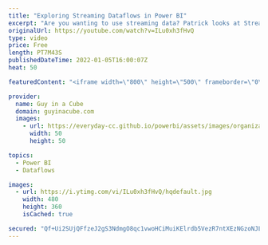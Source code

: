 ```yaml
---
title: "Exploring Streaming Dataflows in Power BI"
excerpt: "Are you wanting to use streaming data? Patrick looks at Streaming Dataflows! A new way to integrate streaming data into your Power BI reports!  Streaming dataflows (preview) https://docs.microsoft.com/en-us/power-bi/transform-model/dataflows/dataflows-streaming  📢 Become a member: https://guyinacu.be/membership"
originalUrl: https://youtube.com/watch?v=ILu0xh3fHvQ
type: video
price: Free
length: PT7M43S
publishedDateTime: 2022-01-05T16:00:07Z
heat: 50

featuredContent: "<iframe width=\"800\" height=\"500\" frameborder=\"0\" src=\"https://www.youtube.com/embed/ILu0xh3fHvQ\" allow=\"accelerometer; autoplay; encrypted-media; gyroscope; picture-in-picture\" allowfullscreen></iframe>"

provider:
  name: Guy in a Cube
  domain: guyinacube.com
  images:
    - url: https://everyday-cc.github.io/powerbi/assets/images/organizations/guyinacube.com-50x50.jpg
      width: 50
      height: 50

topics:
  - Power BI
  - Dataflows

images:
  - url: https://i.ytimg.com/vi/ILu0xh3fHvQ/hqdefault.jpg
    width: 480
    height: 360
    isCached: true

secured: "Qf+Ui2SUjQFfzeJ2gS3NdmgO8qc1vwoHCiMuiKElrdb5VezR7ntXEzNGzoNJL5HzWufnkVzI5GxlexOX7VXQUduv0AZ048GBuGEW/v7C44nPvzBv1kghx6aDCfBT/BR0UlDc9ynLjd+nRnTcyGGq2agyD1s2B3mKRoBqPUkSKT3wN4a5mdLs2BkaYllqfmDh79Ujyb6XPBRObuLrKeI9+ZC5mY833IiLC7Bf+rr5NZsBy3QEUzrOhIklRLHzBckaYHfe28ObJblW56MXtfnWcS1np6PT3oaOYu6NUykl/DWRlv7D9RuUYW4IF74DHStpAYYoMnTyL1PlhVypv5RxJyOjW4O74Z9rWUZAQwoqz6dBqyex6RHY1YnPA70kJzKHd9Ep+b9IvY0rGmniecn5h4X4PkrYviugSWCBwIaHa+8=;xla+7Smf5AhZSqF2d6OvSg=="
---
```


